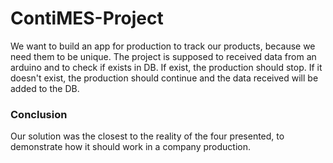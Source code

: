 # ContiMES-Project

We want to build an app for production to track our products, because we need them to be unique. The project is supposed to received data from an arduino and to check if exists in DB. If exist, the production should stop. If it doesn't exist, the production should continue and the data received will be added to the DB. 

### Conclusion

Our solution was the closest to the reality of the four presented, to demonstrate how it should work in a company production.
